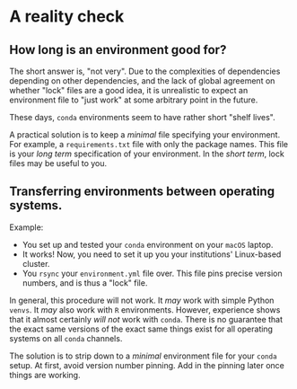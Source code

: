 # A reality check

## How long is an environment good for?

The short answer is, "not very".
Due to the complexities of dependencies depending on other dependencies, and the lack of global agreement on whether "lock" files are a good idea, it is unrealistic to expect an environment file to "just work" at some arbitrary point in the future.

These days, `conda` environments seem to have rather short "shelf lives".

A practical solution is to keep a *minimal* file specifying your environment.
For example, a `requirements.txt` file with only the package names.
This file is your *long term* specification of your environment.
In the *short term*, lock files may be useful to you.

## Transferring environments between operating systems.

Example:

* You set up and tested your `conda` environment on your `macOS` laptop.
* It works!
  Now, you need to set it up you your institutions' Linux-based cluster.
* You `rsync` your `environment.yml` file over.
  This file pins precise version numbers, and is thus a "lock" file.

In general, this procedure will not work.
It *may* work with simple Python `venvs`.
It *may* also work with `R` environments.
However, experience shows that it almost certainly *will not* work with `conda`.
There is no guarantee that the exact same versions of the exact same things exist for all operating systems on all `conda` channels.

The solution is to strip down to a *minimal* environment file for your `conda` setup.
At first, avoid version number pinning.
Add in the pinning later once things are working.
